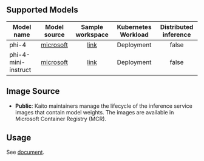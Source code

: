 ## Supported Models
| Model name                 |                               Model source                               |                               Sample workspace                                | Kubernetes Workload | Distributed inference |
|----------------------------|:------------------------------------------------------------------------:|:-----------------------------------------------------------------------------:|:-------------------:|:---------------------:|
| phi-4                      |   [microsoft](https://huggingface.co/microsoft/phi-4)                    |   [link](../../../../examples/inference/kaito_workspace_phi_4.yaml)           |     Deployment      |         false         |
| phi-4-mini-instruct       |   [microsoft](https://huggingface.co/microsoft/phi-4-mini-instruct)     |   [link](../../../../examples/inference/kaito_workspace_phi_4_mini.yaml)     |     Deployment      |         false         |

## Image Source
- **Public**: Kaito maintainers manage the lifecycle of the inference service images that contain model weights. The images are available in Microsoft Container Registry (MCR).

## Usage

See [document](../../../../docs/inference/README.md).
